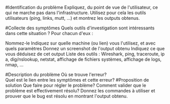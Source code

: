 #Identification du problème
Expliquez, du point de vue de l'utilisateur, ce qui ne marche pas dans l'infrastructure.  Utilisez pour cela les outils utilisateurs (ping, links, mutt, ...) et montrez les outputs obtenus.  

#Collecte des symptômes
Quels outils d'investigation sont intéressants dans cette situation ? Pour chacun d'eux : 

Nommez-le
Indiquez sur quelle machine (ou lien) vous l'utilisez, et avec quels paramètres 
Donnez un screenshot de l'output obtenu 
Indiquez ce que vous déduisez de cet output
Liste des outils : Wireshark, ping, traceroute, ip a, dig/nslookup, netstat, affichage de fichiers systèmes, affichage de logs, nmap, ... 

#Description du problème 
Où se trouve l'erreur?   
Quel est le lien entre les symptômes et cette erreur? 
#Proposition de solution 
Que faire pour régler le problème? 
Comment valider que le problème est effectivement résolu? Donnez les commandes à utiliser et prouver que le bug est résolu en montrant l'output obtenu. 
